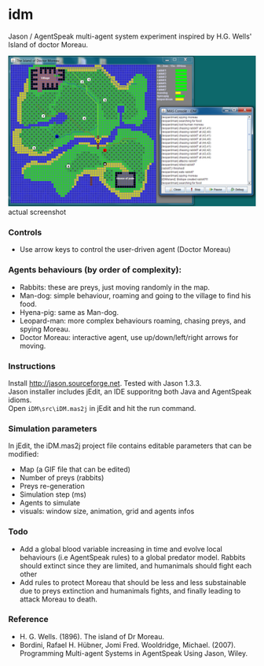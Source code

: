 idm
===

Jason / AgentSpeak multi-agent system experiment inspired by H.G. Wells' Island of doctor Moreau.

![](screenshot.png)
actual screenshot

### Controls
- Use arrow keys to control the user-driven agent (Doctor Moreau)

### Agents behaviours (by order of complexity):
- Rabbits: these are preys, just moving randomly in the map. 
- Man-dog: simple behaviour, roaming and going to the village to find his food.
- Hyena-pig: same as Man-dog.
- Leopard-man: more complex behaviours roaming, chasing preys, and spying Moreau. 
- Doctor Moreau: interactive agent, use up/down/left/right arrows for moving.

### Instructions
Install http://jason.sourceforge.net. Tested with Jason 1.3.3.  
Jason installer includes jEdit, an IDE supporitng both Java and AgentSpeak idioms.   
Open `iDM\src\iDM.mas2j` in jEdit and hit the run command.

### Simulation parameters
In jEdit, the iDM.mas2j project file contains editable parameters that can be modified:  
- Map (a GIF file that can be edited)
- Number of preys (rabbits)
- Preys re-generation 
- Simulation step (ms)
- Agents to simulate
- visuals: window size, animation, grid and agents infos

### Todo
- Add a global blood variable increasing in time and evolve local behaviours (i.e AgentSpeak rules) to a global predator model. Rabbits should extinct since they are limited, and humanimals should fight each other
- Add rules to protect Moreau that should be less and less substainable due to preys extinction and humanimals fights, and finally leading to attack Moreau to death.

### Reference
- H. G. Wells. (1896). The island of Dr Moreau.
- Bordini, Rafael H. Hübner, Jomi Fred. Wooldridge, Michael. (2007). Programming Multi-agent Systems in AgentSpeak Using Jason, Wiley.
